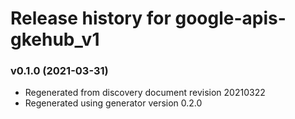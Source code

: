# Release history for google-apis-gkehub_v1

### v0.1.0 (2021-03-31)

* Regenerated from discovery document revision 20210322
* Regenerated using generator version 0.2.0

